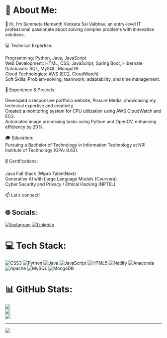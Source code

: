 # 💫 About Me:
👋 Hi, I’m Sammeta Hemanth Venkata Sai Vaibhav, an entry-level IT professional passionate about solving complex problems with innovative solutions.<br><br>💻 Technical Expertise:<br><br>Programming: Python, Java, JavaScript<br>Web Development: HTML, CSS, JavaScript, Spring Boot, Hibernate<br>Databases: SQL, MySQL, MongoDB<br>Cloud Technologies: AWS (EC2, CloudWatch)<br>Soft Skills: Problem-solving, teamwork, adaptability, and time management.<br><br>🚀 Experience & Projects:<br><br>Developed a responsive portfolio website, Pixsure Media, showcasing my technical expertise and creativity.<br>Created a monitoring system for CPU utilization using AWS CloudWatch and EC2.<br>Automated image processing tasks using Python and OpenCV, enhancing efficiency by 20%.<br><br>🎓 Education:<br>Pursuing a Bachelor of Technology in Information Technology at NRI Institute of Technology (GPA: 8.63).<br><br>🎖️ Certifications:<br><br>Java Full Stack (Wipro TalentNext)<br>Generative AI with Large Language Models (Coursera)<br>Cyber Security and Privacy / Ethical Hacking (NPTEL)<br><br>📫 Let’s connect!


## 🌐 Socials:
[![Instagram](https://img.shields.io/badge/Instagram-%23E4405F.svg?logo=Instagram&logoColor=white)](https://instagram.com/hemanth_sammeta_) [![LinkedIn](https://img.shields.io/badge/LinkedIn-%230077B5.svg?logo=linkedin&logoColor=white)](https://linkedin.com/in/hemanth-sammeta-488807265/) 

# 💻 Tech Stack:
![CSS3](https://img.shields.io/badge/css3-%231572B6.svg?style=for-the-badge&logo=css3&logoColor=white) ![Python](https://img.shields.io/badge/python-3670A0?style=for-the-badge&logo=python&logoColor=ffdd54) ![Java](https://img.shields.io/badge/java-%23ED8B00.svg?style=for-the-badge&logo=openjdk&logoColor=white) ![JavaScript](https://img.shields.io/badge/javascript-%23323330.svg?style=for-the-badge&logo=javascript&logoColor=%23F7DF1E) ![HTML5](https://img.shields.io/badge/html5-%23E34F26.svg?style=for-the-badge&logo=html5&logoColor=white) ![Netlify](https://img.shields.io/badge/netlify-%23000000.svg?style=for-the-badge&logo=netlify&logoColor=#00C7B7) ![Anaconda](https://img.shields.io/badge/Anaconda-%2344A833.svg?style=for-the-badge&logo=anaconda&logoColor=white) ![Apache](https://img.shields.io/badge/apache-%23D42029.svg?style=for-the-badge&logo=apache&logoColor=white) ![MySQL](https://img.shields.io/badge/mysql-4479A1.svg?style=for-the-badge&logo=mysql&logoColor=white) ![MongoDB](https://img.shields.io/badge/MongoDB-%234ea94b.svg?style=for-the-badge&logo=mongodb&logoColor=white)
# 📊 GitHub Stats:
   ![](https://github-readme-stats.vercel.app/api?username=Hemanthsammeta&theme=default&hide_border=false&include_all_commits=false&count_private=false)<br/>
               ![](https://github-readme-streak-stats.herokuapp.com/?user=Hemanthsammeta&theme=default&hide_border=false)<br/>
               ![](https://github-readme-stats.vercel.app/api/top-langs/?username=Hemanthsammeta&theme=default&hide_border=false&include_all_commits=false&count_private=false&layout=compact)

---
[![](https://visitcount.itsvg.in/api?id=Hemanthsammeta&icon=0&color=0)](https://visitcount.itsvg.in)
